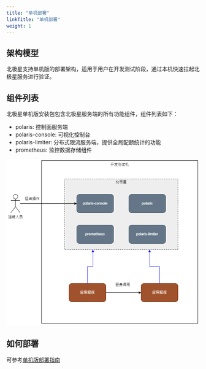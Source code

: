 ```yaml
---
title: "单机部署"
linkTitle: "单机部署"
weight: 1
---
```


## 架构模型

北极星支持单机版的部署架构，适用于用户在开发测试阶段，通过本机快速拉起北极星服务进行验证。

## 组件列表

北极星单机版安装包包含北极星服务端的所有功能组件，组件列表如下：

- polaris: 控制面服务端
- polaris-console: 可视化控制台
- polaris-limiter: 分布式限流服务端，提供全局配额统计的功能
- prometheus: 监控数据存储组件

![](图片/单机部署/单机架构.png)

## 如何部署

可参考[单机版部署指南](/docs/快速入门/安装服务端/安装单机版)